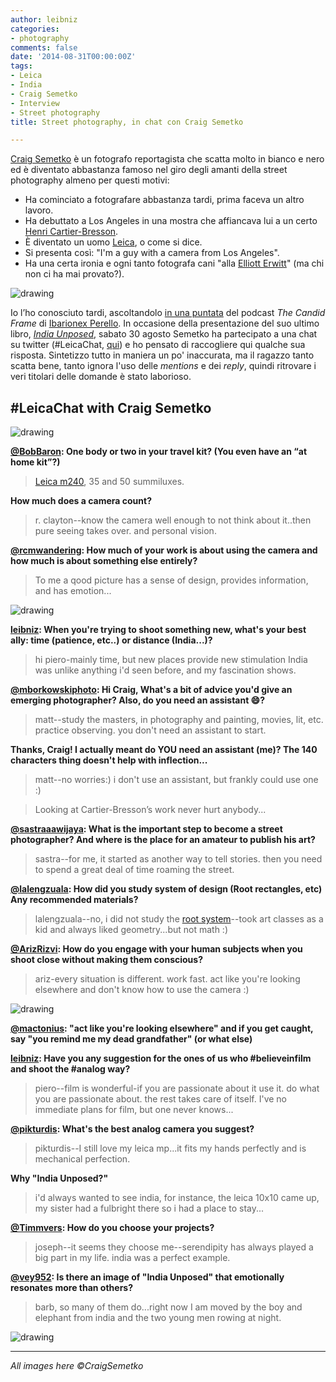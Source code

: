 ```yaml
---
author: leibniz
categories:
- photography
comments: false
date: '2014-08-31T00:00:00Z'
tags:
- Leica
- India
- Craig Semetko
- Interview
- Street photography
title: Street photography, in chat con Craig Semetko

---
```

[Craig Semetko](https://www.semetko.com/) è un fotografo reportagista che scatta molto in bianco e nero ed è diventato abbastanza famoso nel giro degli amanti della street photography almeno per questi motivi:

- Ha cominciato a fotografare abbastanza tardi, prima faceva un altro lavoro.
- Ha debuttato a Los Angeles in una mostra che affiancava lui a un certo [Henri Cartier-Bresson](https://en.wikipedia.org/wiki/Henri_Cartier-Bresson).
- È diventato un uomo [Leica](https://it.leica-camera.com/), o come si dice.
- Si presenta così: "I'm a guy with a camera from Los Angeles".
- Ha una certa ironia e ogni tanto fotografa cani "alla [Elliott Erwitt](https://en.wikipedia.org/wiki/Elliott_Erwitt)" (ma chi non ci ha mai provato?).

![drawing](https://pbs.twimg.com/media/Bu9EtPvCMAA8uHh.jpg)


Io l’ho conosciuto tardi, ascoltandolo [in una puntata](https://ibarionex.net/thecandidframe/2014/5/11/the-candid-frame-231-craig-semetko) del podcast *The Candid Frame* di [Ibarionex Perello](https://twitter.com/Ibarionex). In occasione della presentazione del suo ultimo libro, *[India Unposed](https://indiaunposed.com)*, sabato 30 agosto Semetko ha partecipato a una chat su twitter (#LeicaChat, [qui](https://twitter.com/hashtag/LeicaChat?src=hash)) e ho pensato di raccogliere qui qualche sua risposta. Sintetizzo tutto in maniera un po' inaccurata, ma il ragazzo tanto scatta bene, tanto ignora l'uso delle *mentions* e dei *reply*, quindi ritrovare i veri titolari delle domande è stato laborioso.

## **#LeicaChat** with Craig Semetko

![drawing](https://leibniz.me/images/vault/semetko.png)

**[@BobBaron](https://twitter.com/BobBaron): One body or two in your travel kit? (You even have an “at home kit”?)**

>[Leica m240](https://it.leica-camera.com/Fotografia/Sistema-M/Leica-M), 35 and 50 summiluxes.

**How much does a camera count?**

>r. clayton--know the camera well enough to not think about it..then pure seeing takes over. and personal vision.

**[@rcmwandering](https://twitter.com/rcmwandering): How much of your work is about using the camera and how much is about something else entirely?**

>To me a qood picture has a sense of design, provides information, and has emotion...

![drawing](https://indiaunposed.com/wp-content/uploads/2014/03/India-Unposed-012.jpg)

**[leibniz](https://twitter.com/leibniz): When you're trying to shoot something new, what's your best ally: time (patience, etc..) or distance (India...)?**

>hi piero-mainly time, but new places provide new stimulation India was unlike anything i'd seen before, and my fascination shows.

**[@mborkowskiphoto](https://twitter.com/mborkowskiphoto): Hi Craig, What's a bit of advice you'd give an emerging photographer? Also, do you need an assistant 😄?**

>matt--study the masters, in photography and painting, movies, lit, etc. practice observing. you don't need an assistant to start.

**Thanks, Craig! I actually meant do YOU need an assistant (me)? The 140 characters thing doesn't help with inflection...**

>matt--no worries:) i don't use an assistant, but frankly could use one :) 

>Looking at Cartier-Bresson’s work never hurt anybody...

**[@sastraaawijaya](https://twitter.com/sastraaawijaya): What is the important step to become a street photographer? And where is the place for an amateur to publish his art?**

>sastra--for me, it started as another way to tell stories. then you need to spend a great deal of time roaming the street. 


**[@lalengzuala](https://twitter.com/lalengzuala): How did you study system of design (Root rectangles, etc) Any recommended materials?**

>lalengzuala--no, i did not study the [root system](https://en.wikipedia.org/wiki/Root_system)--took art classes as a kid and always liked geometry...but not math :)

**[@ArizRizvi](https://twitter.com/ArizRizvi): How do you engage with your human subjects when you shoot close without making them conscious?**

>ariz-every situation is different. work fast. act like you're looking elsewhere and don't know how to use the camera :)

![drawing](https://indiaunposed.com/wp-content/uploads/2014/03/India-Unposed-007.jpg)

**[@mactonius](https://twitter.com/mactonius): "act like you're looking elsewhere" and if you get caught, say "you remind me my dead grandfather" (or what else)**

**[leibniz](https://twitter.com/leibniz): Have you any suggestion for the ones of us who #believeinfilm and shoot the #analog way?**

>piero--film is wonderful-if you are passionate about it use it. do what you are passionate about. the rest takes care of itself. I've no immediate plans for film, but one never knows...

**[@pikturdis](https://twitter.com/PIKTURDIS): What's the best analog camera you suggest?**

>pikturdis--I still love my leica mp...it fits my hands perfectly and is mechanical perfection.

**Why "India Unposed?"**

>i'd always wanted to see india, for instance, the leica 10x10 came up, my sister had a fulbright there so i had a place to stay...

**[@Timmvers](https://twitter.com/Timmvers): How do you choose your projects?**

>joseph--it seems they choose me--serendipity has always played a big part in my life. india was a perfect example.

**[@vey952](https://twitter.com/vey952): Is there an image of "India Unposed" that emotionally resonates more than others?**

>barb, so many of them do...right now I am moved by the boy and elephant from india and the two young men rowing at night.

![drawing](https://pbs.twimg.com/media/BwTUSNzCYAA7iId.jpg)

----
*All images here ©CraigSemetko*


